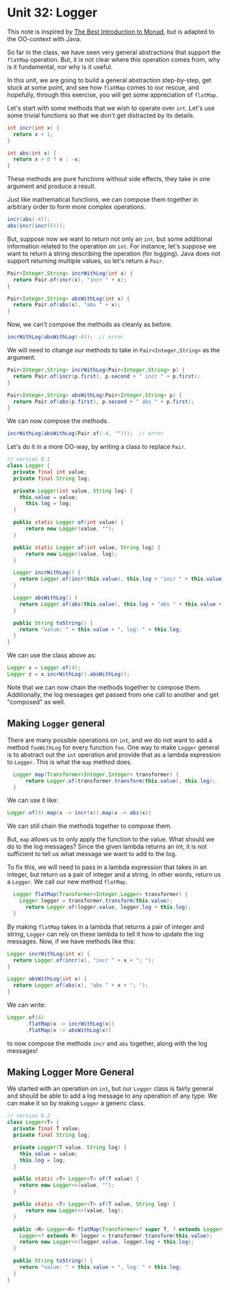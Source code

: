 # Unit 32: Logger

This note is inspired by [The Best Introduction to Monad](https://blog.jcoglan.com/2011/03/05/translation-from-haskell-to-javascript-of-selected-portions-of-the-best-introduction-to-monads-ive-ever-read/#), but is adapted to the OO-context with Java.

So far in the class, we have seen very general abstractions that support the `flatMap` operation.  But, it is not clear where this operation comes from, why is it fundamental, nor why is it useful.

In this unit, we are going to build a general abstraction step-by-step, get stuck at some point, and see how `flatMap` comes to our rescue, and hopefully, through this exercise, you will get some appreciation of `flatMap`.

Let's start with some methods that we wish to operate over `int`.  Let's use some trivial functions so that we don't get distracted by its details.

```Java
int incr(int x) {
  return x + 1;
}

int abs(int x) {
  return x > 0 ? x : -x;
}
```

These methods are pure functions without side effects, they take in one argument and produce a result. 

Just like mathematical functions, we can compose them together in arbitrary order to form more complex operations.

```Java
incr(abs(-4));
abs(incr(incr(5)));
```

But, suppose now we want to return not only an `int`, but some additional information related to the operation on `int`.  For instance, let's suppose we want to return a string describing the operation (for logging).  Java does not support returning multiple values, so let's return a `Pair`.

```Java
Pair<Integer,String> incrWithLog(int x) {
  return Pair.of(incr(x), "incr " + x);
}

Pair<Integer,String> absWithLog(int x) {
  return Pair.of(abs(x), "abs " + x);
}
```

Now, we can't compose the methods as cleanly as before.

```Java
incrWithLog(absWithLog(-4));  // error
```

We will need to change our methods to take in `Pair<Integer,String>` as the argument.

```Java
Pair<Integer,String> incrWithLog(Pair<Integer,String> p) {
  return Pair.of(incr(p.first), p.second + " incr " + p.first);
}

Pair<Integer,String> absWithLog(Pair<Integer,String> p) {
  return Pair.of(abs(p.first), p.second + " abs " + p.first);
}
```

We can now compose the methods.
```Java
incrWithLog(absWithLog(Pair.of(-4, "")));  // error
```

Let's do it in a more OO-way, by writing a class to replace `Pair`.

```Java
// version 0.1
class Logger {
  private final int value;
  private final String log;

  private Logger(int value, String log) {
    this.value = value;
	  this.log = log;
  }

  public static Logger of(int value) {
	  return new Logger(value, "");
  }

  public static Logger of(int value, String log) {
	  return new Logger(value, log);
  }

  Logger incrWithLog() {
    return Logger.of(incr(this.value), this.log + "incr " + this.value + "; ");
  }

  Logger absWithLog() {
    return Logger.of(abs(this.value), this.log + "abs " + this.value + "; ");
  }

  public String toString() {
    return "value: " + this.value + ", log: " + this.log;
  }
}
```

We can use the class above as:
```Java
Logger x = Logger.of(4);
Logger z = x.incrWithLog().absWithLog();
```

Note that we can now chain the methods together to compose them.  Additionally, the log messages get passed from one call to another and get "composed" as well.

## Making `Logger` general

There are many possible operations on `int`, and we do not want to add a method `fooWithLog` for every function `foo`.  One way to make `Logger` general is to abstract out the `int` operation and provide that as a lambda expression to `Logger`.  This is what the `map` method does. 

```Java
  Logger map(Transformer<Integer,Integer> transformer) {
	  return Logger.of(transformer.transform(this.value), this.log); 
  }
```

We can use it like:
```Java
Logger.of(4).map(x -> incr(x)).map(x -> abs(x))
```

We can still chain the methods together to compose them.

But, `map` allows us to only apply the function to the value.  What should we do to the log messages?  Since the given lambda returns an int, it is not sufficient to tell us what message we want to add to the log.

To fix this, we will need to pass in a lambda expression that takes in an integer, but return us a pair of integer and a string, in other words, return us a `Logger`.  We call our new method `flatMap`.

```Java
  Logger flatMap(Transformer<Integer,Logger> transformer) {
    Logger logger = transformer.transform(this.value);
	  return Logger.of(logger.value, logger.log + this.log); 
  }
```

By making `flatMap` takes in a lambda that returns a pair of integer and string, `Logger` can rely on these lambda to tell it how to update the log messages.  Now, if we have methods like this:

```Java
Logger incrWithLog(int x) {
  return Logger.of(incr(x), "incr " + x + "; ");
}

Logger absWithLog(int x) {
  return Logger.of(abs(x), "abs " + x + "; ");
}
```

We can write:
```Java
Logger.of(4)
      .flatMap(x -> incrWithLog(x))
      .flatMap(x -> absWithLog(x))
```

to now compose the methods `incr` and `abs` together, along with the log messages!

## Making Logger More General

We started with an operation on `int`, but our `Logger` class is fairly general and should be able to add a log message to any operation of any type.  We can make it so by making `Logger` a generic class.

```Java
// version 0.2
class Logger<T> {
  private final T value;
  private final String log;

  private Logger(T value, String log) {
    this.value = value;
	this.log = log;
  }

  public static <T> Logger<T> of(T value) {
	return new Logger<>(value, "");
  }

  public static <T> Logger<T> of(T value, String log) {
	  return new Logger<>(value, log);
  }

  public <R> Logger<R> flatMap(Transformer<? super T, ? extends Logger<? extends R>> transformer) {
    Logger<? extends R> logger = transformer.transform(this.value);
	return new Logger<>(logger.value, logger.log + this.log);
  }

  public String toString() {
    return "value: " + this.value + ", log: " + this.log;
  }
}
```
